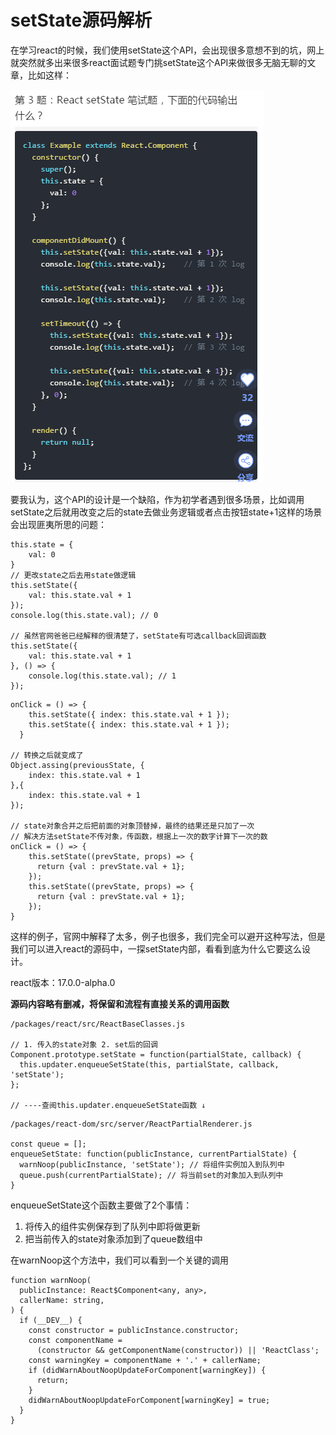# setState源码解析

在学习react的时候，我们使用setState这个API，会出现很多意想不到的坑，网上就突然就多出来很多react面试题专门挑setState这个API来做很多无脑无聊的文章，比如这样：

![setState%E6%BA%90%E7%A0%81%E8%A7%A3%E6%9E%90%2010e00582341e4bba926f6ef5182dbfe6/_20201014174809.png](setState%E6%BA%90%E7%A0%81%E8%A7%A3%E6%9E%90%2010e00582341e4bba926f6ef5182dbfe6/_20201014174809.png)

要我认为，这个API的设计是一个缺陷，作为初学者遇到很多场景，比如调用setState之后就用改变之后的state去做业务逻辑或者点击按钮state+1这样的场景会出现匪夷所思的问题：

```tsx
this.state = {
	val: 0
}
// 更改state之后去用state做逻辑
this.setState({
	val: this.state.val + 1
});
console.log(this.state.val); // 0

// 虽然官网爸爸已经解释的很清楚了，setState有可选callback回调函数
this.setState({
	val: this.state.val + 1
}, () => {
	console.log(this.state.val); // 1
});
```

```tsx
onClick = () => {
    this.setState({ index: this.state.val + 1 });
    this.setState({ index: this.state.val + 1 });
  }

// 转换之后就变成了
Object.assing(previousState, {
	index: this.state.val + 1
},{
	index: this.state.val + 1
});

// state对象合并之后把前面的对象顶替掉，最终的结果还是只加了一次
// 解决方法setState不传对象，传函数，根据上一次的数字计算下一次的数
onClick = () => {
    this.setState((prevState, props) => {
      return {val : prevState.val + 1};
    });
    this.setState((prevState, props) => {
      return {val : prevState.val + 1};
    });
}
```

这样的例子，官网中解释了太多，例子也很多，我们完全可以避开这种写法，但是我们可以进入react的源码中，一探setState内部，看看到底为什么它要这么设计。

react版本：17.0.0-alpha.0

**源码内容略有删减，将保留和流程有直接关系的调用函数**

```tsx
/packages/react/src/ReactBaseClasses.js

// 1. 传入的state对象 2. set后的回调
Component.prototype.setState = function(partialState, callback) {
  this.updater.enqueueSetState(this, partialState, callback, 'setState');
};

// ----查阅this.updater.enqueueSetState函数 ↓
```

```tsx
/packages/react-dom/src/server/ReactPartialRenderer.js

const queue = [];
enqueueSetState: function(publicInstance, currentPartialState) {
  warnNoop(publicInstance, 'setState'); // 将组件实例加入到队列中
  queue.push(currentPartialState); // 将当前set的对象加入到队列中
}
```

enqueueSetState这个函数主要做了2个事情：

1. 将传入的组件实例保存到了队列中即将做更新
2. 把当前传入的state对象添加到了queue数组中

在warnNoop这个方法中，我们可以看到一个关键的调用

```tsx
function warnNoop(
  publicInstance: React$Component<any, any>,
  callerName: string,
) {
  if (__DEV__) {
    const constructor = publicInstance.constructor;
    const componentName =
      (constructor && getComponentName(constructor)) || 'ReactClass';
    const warningKey = componentName + '.' + callerName;
    if (didWarnAboutNoopUpdateForComponent[warningKey]) {
      return;
    }
    didWarnAboutNoopUpdateForComponent[warningKey] = true;
  }
}
```
